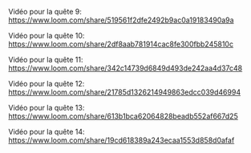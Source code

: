 Vidéo pour la quête 9: https://www.loom.com/share/519561f2dfe2492b9ac0a19183490a9a

Vidéo pour la quête 10: https://www.loom.com/share/2df8aab781914cac8fe300fbb245810c

Vidéo pour la quête 11: https://www.loom.com/share/342c14739d6849d493de242aa4d37c48

Vidéo pour la quête 12: https://www.loom.com/share/21785d1326214949863edcc039d46994

Vidéo pour la quête 13: https://www.loom.com/share/613b1bca62064828beadb552af667d25

Vidéo pour la quête 14: https://www.loom.com/share/19cd618389a243ecaa1553d858d0afaf
